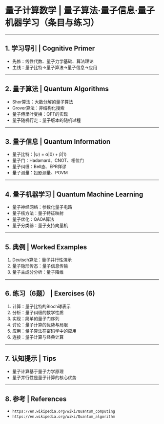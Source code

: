 # 量子计算数学 | 量子算法·量子信息·量子机器学习（条目与练习）

---

## 1. 学习导引 | Cognitive Primer

- 先修：线性代数、量子力学基础、算法理论
- 主线：量子比特→量子算法→量子信息→应用

---

## 2. 量子算法 | Quantum Algorithms

- Shor算法：大数分解的量子算法
- Grover算法：非结构化搜索
- 量子傅里叶变换：QFT的实现
- 量子随机行走：量子版本的随机过程

---

## 3. 量子信息 | Quantum Information

- 量子比特：|ψ⟩ = α|0⟩ + β|1⟩
- 量子门：Hadamard、CNOT、相位门
- 量子纠缠：Bell态、EPR佯谬
- 量子测量：投影测量、POVM

---

## 4. 量子机器学习 | Quantum Machine Learning

- 量子神经网络：参数化量子电路
- 量子核方法：量子特征映射
- 量子优化：QAOA算法
- 量子分类器：量子支持向量机

---

## 5. 典例 | Worked Examples

1) Deutsch算法：量子并行性演示
2) 量子隐形传态：量子信息传输
3) 量子主成分分析：量子降维

---

## 6. 练习（6题） | Exercises (6)

1) 计算：量子比特的Bloch球表示
2) 分析：量子纠缠的数学性质
3) 实现：简单的量子门序列
4) 讨论：量子计算的优势与局限
5) 应用：量子算法在密码学中的应用
6) 连接：量子计算与经典计算

---

## 7. 认知提示 | Tips

- 量子计算基于量子力学原理
- 量子并行性是量子计算的核心优势

---

## 8. 参考 | References

- `https://en.wikipedia.org/wiki/Quantum_computing`
- `https://en.wikipedia.org/wiki/Quantum_algorithm`
